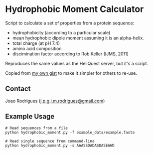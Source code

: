 # Hydrophobic Moment Calculator

Script to calculate a set of properties from a protein sequence:
  - hydrophobicity (according to a particular scale)
  - mean hydrophobic dipole moment assuming it is an alpha-helix.
  - total charge (at pH 7.4)
  - amino acid composition
  - discimination factor according to Rob Keller (IJMS, 2011)

Reproduces the same values as the HeliQuest server, but it's a script.

Copied from [my own gist](https://gist.github.com/JoaoRodrigues/568c845915aea3efa3578babfd72423c)
to make it simpler for others to re-use.

## Contact
Joao Rodrigues (j.p.g.l.m.rodrigues@gmail.com)

## Example Usage
```
# Read sequences from a file
python hydrophobic_moment.py -f example_data/example.fasta

# Read single sequence from command-line
python hydrophobic_moment.py -s AAASSDADASDASEAWD
```
